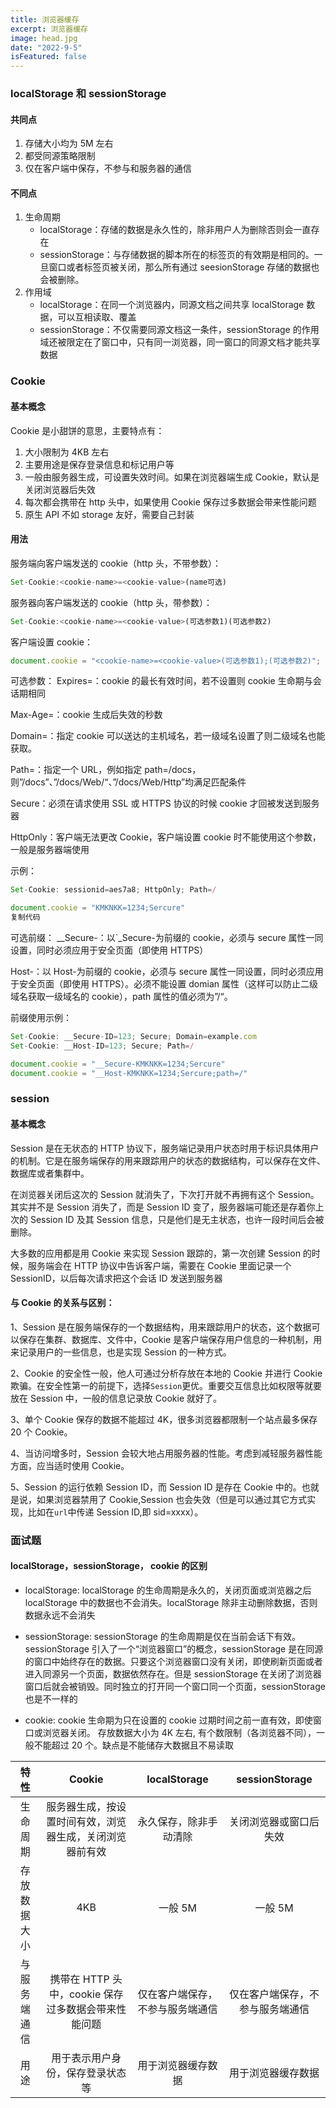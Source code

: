 ```yaml
---
title: 浏览器缓存
excerpt: 浏览器缓存
image: head.jpg
date: "2022-9-5"
isFeatured: false
---
```


### localStorage 和 sessionStorage

#### 共同点

1. 存储大小均为 5M 左右
2. 都受同源策略限制
3. 仅在客户端中保存，不参与和服务器的通信

#### 不同点

1. 生命周期
   - localStorage：存储的数据是永久性的，除非用户人为删除否则会一直存在
   - sessionStorage：与存储数据的脚本所在的标签页的有效期是相同的。一旦窗口或者标签页被关闭，那么所有通过 seesionStorage 存储的数据也会被删除。
2. 作用域
   - localStorage：在同一个浏览器内，同源文档之间共享 localStorage 数据，可以互相读取、覆盖
   - sessionStorage：不仅需要同源文档这一条件，sessionStorage 的作用域还被限定在了窗口中，只有同一浏览器，同一窗口的同源文档才能共享数据

### Cookie

#### 基本概念

Cookie 是小甜饼的意思，主要特点有：

1. 大小限制为 4KB 左右
2. 主要用途是保存登录信息和标记用户等
3. 一般由服务器生成，可设置失效时间。如果在浏览器端生成 Cookie，默认是关闭浏览器后失效
4. 每次都会携带在 http 头中，如果使用 Cookie 保存过多数据会带来性能问题
5. 原生 API 不如 storage 友好，需要自己封装

#### 用法

服务端向客户端发送的 cookie（http 头，不带参数）：

```js
Set-Cookie:<cookie-name>=<cookie-value>(name可选)
```

服务器向客户端发送的 cookie（http 头，带参数）：

```js
Set-Cookie:<cookie-name>=<cookie-value>(可选参数1)(可选参数2)
```

客户端设置 cookie：

```js
document.cookie = "<cookie-name>=<cookie-value>(可选参数1);(可选参数2)";
```

可选参数：
Expires=<date>：cookie 的最长有效时间，若不设置则 cookie 生命期与会话期相同

Max-Age=<non-zero-digit>：cookie 生成后失效的秒数

Domain=<domain-value>：指定 cookie 可以送达的主机域名，若一级域名设置了则二级域名也能获取。

Path=<path-value>：指定一个 URL，例如指定 path=/docs，则”/docs”、”/docs/Web/“、”/docs/Web/Http”均满足匹配条件

Secure：必须在请求使用 SSL 或 HTTPS 协议的时候 cookie 才回被发送到服务器

HttpOnly：客户端无法更改 Cookie，客户端设置 cookie 时不能使用这个参数，一般是服务器端使用

示例：

```js
Set-Cookie: sessionid=aes7a8; HttpOnly; Path=/

document.cookie = "KMKNKK=1234;Sercure"
复制代码
```

可选前缀：
\_\_Secure-：以`\_Secure-为前缀的 cookie，必须与 secure 属性一同设置，同时必须应用于安全页面（即使用 HTTPS）

Host-：以 Host-为前缀的 cookie，必须与 secure 属性一同设置，同时必须应用于安全页面（即使用 HTTPS）。必须不能设置 domian 属性（这样可以防止二级域名获取一级域名的 cookie），path 属性的值必须为”/“。

前缀使用示例：

```js
Set-Cookie: __Secure-ID=123; Secure; Domain=example.com
Set-Cookie: __Host-ID=123; Secure; Path=/

document.cookie = "__Secure-KMKNKK=1234;Sercure"
document.cookie = "__Host-KMKNKK=1234;Sercure;path=/"
```

### session

#### 基本概念

Session 是在无状态的 HTTP 协议下，服务端记录用户状态时用于标识具体用户的机制。它是在服务端保存的用来跟踪用户的状态的数据结构，可以保存在文件、数据库或者集群中。

在浏览器关闭后这次的 Session 就消失了，下次打开就不再拥有这个 Session。其实并不是 Session 消失了，而是 Session ID 变了，服务器端可能还是存着你上次的 Session ID 及其 Session 信息，只是他们是无主状态，也许一段时间后会被删除。

大多数的应用都是用 Cookie 来实现 Session 跟踪的，第一次创建 Session 的时候，服务端会在 HTTP 协议中告诉客户端，需要在 Cookie 里面记录一个 SessionID，以后每次请求把这个会话 ID 发送到服务器

#### 与 Cookie 的关系与区别：

1、Session 是在服务端保存的一个数据结构，用来跟踪用户的状态，这个数据可以保存在集群、数据库、文件中，Cookie 是客户端保存用户信息的一种机制，用来记录用户的一些信息，也是实现 Session 的一种方式。

2、Cookie 的安全性一般，他人可通过分析存放在本地的 Cookie 并进行 Cookie 欺骗。在安全性第一的前提下，选择`Session`更优。重要交互信息比如权限等就要放在 Session 中，一般的信息记录放 Cookie 就好了。

3、单个 Cookie 保存的数据不能超过 4K，很多浏览器都限制一个站点最多保存 20 个 Cookie。

4、当访问增多时，Session 会较大地占用服务器的性能。考虑到减轻服务器性能方面，应当适时使用 Cookie。

5、Session 的运行依赖 Session ID，而 Session ID 是存在 Cookie 中的。也就是说，如果浏览器禁用了 Cookie,Session 也会失效（但是可以通过其它方式实现，比如在`url`中传递 Session ID,即 sid=xxxx）。

### 面试题

#### localStorage，sessionStorage， cookie 的区别

- localStorage: localStorage 的生命周期是永久的，关闭页面或浏览器之后 localStorage 中的数据也不会消失。localStorage 除非主动删除数据，否则数据永远不会消失

- sessionStorage: sessionStorage 的生命周期是仅在当前会话下有效。sessionStorage 引入了一个“浏览器窗口”的概念，sessionStorage 是在同源的窗口中始终存在的数据。只要这个浏览器窗口没有关闭，即使刷新页面或者进入同源另一个页面，数据依然存在。但是 sessionStorage 在关闭了浏览器窗口后就会被销毁。同时独立的打开同一个窗口同一个页面，sessionStorage 也是不一样的

- cookie: cookie 生命期为只在设置的 cookie 过期时间之前一直有效，即使窗口或浏览器关闭。 存放数据大小为 4K 左右, 有个数限制（各浏览器不同），一般不能超过 20 个。缺点是不能储存大数据且不易读取

|     特性     |                          Cookie                          |           localStorage           |          sessionStorage          |
| :----------: | :------------------------------------------------------: | :------------------------------: | :------------------------------: |
|   生命周期   | 服务器生成，按设置时间有效，浏览器生成，关闭浏览器前有效 |      永久保存，除非手动清除      |      关闭浏览器或窗口后失效      |
| 存放数据大小 |                           4KB                            |             一般 5M              |             一般 5M              |
| 与服务端通信 |   携带在 HTTP 头中，cookie 保存过多数据会带来性能问题    | 仅在客户端保存，不参与服务端通信 | 仅在客户端保存，不参与服务端通信 |
|     用途     |             用于表示用户身份，保存登录状态等             |        用于浏览器缓存数据        |        用于浏览器缓存数据        |

